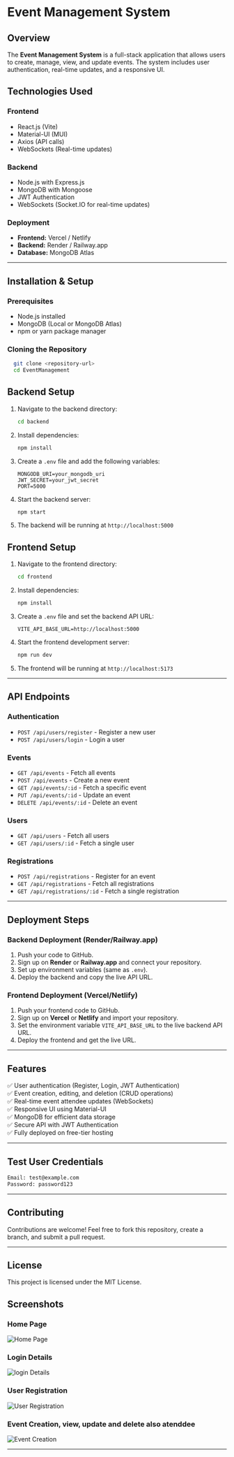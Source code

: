 # Event Management System

## Overview

The **Event Management System** is a full-stack application that allows users to create, manage, view, and update events. The system includes user authentication, real-time updates, and a responsive UI.

## Technologies Used

### **Frontend**

- React.js (Vite)
- Material-UI (MUI)
- Axios (API calls)
- WebSockets (Real-time updates)

### **Backend**

- Node.js with Express.js
- MongoDB with Mongoose
- JWT Authentication
- WebSockets (Socket.IO for real-time updates)

### **Deployment**

- **Frontend:** Vercel / Netlify
- **Backend:** Render / Railway.app
- **Database:** MongoDB Atlas

---

## Installation & Setup

### **Prerequisites**

- Node.js installed
- MongoDB (Local or MongoDB Atlas)
- npm or yarn package manager

### **Cloning the Repository**

```sh
  git clone <repository-url>
  cd EventManagement
```

## **Backend Setup**

1. Navigate to the backend directory:
   ```sh
   cd backend
   ```
2. Install dependencies:
   ```sh
   npm install
   ```
3. Create a `.env` file and add the following variables:
   ```env
   MONGODB_URI=your_mongodb_uri
   JWT_SECRET=your_jwt_secret
   PORT=5000
   ```
4. Start the backend server:
   ```sh
   npm start
   ```
5. The backend will be running at `http://localhost:5000`

## **Frontend Setup**

1. Navigate to the frontend directory:
   ```sh
   cd frontend
   ```
2. Install dependencies:
   ```sh
   npm install
   ```
3. Create a `.env` file and set the backend API URL:
   ```env
   VITE_API_BASE_URL=http://localhost:5000
   ```
4. Start the frontend development server:
   ```sh
   npm run dev
   ```
5. The frontend will be running at `http://localhost:5173`

---

## **API Endpoints**

### **Authentication**

- `POST /api/users/register` - Register a new user
- `POST /api/users/login` - Login a user

### **Events**

- `GET /api/events` - Fetch all events
- `POST /api/events` - Create a new event
- `GET /api/events/:id` - Fetch a specific event
- `PUT /api/events/:id` - Update an event
- `DELETE /api/events/:id` - Delete an event

### **Users**

- `GET /api/users` - Fetch all users
- `GET /api/users/:id` - Fetch a single user

### **Registrations**

- `POST /api/registrations` - Register for an event
- `GET /api/registrations` - Fetch all registrations
- `GET /api/registrations/:id` - Fetch a single registration

---

## **Deployment Steps**

### **Backend Deployment (Render/Railway.app)**

1. Push your code to GitHub.
2. Sign up on **Render** or **Railway.app** and connect your repository.
3. Set up environment variables (same as `.env`).
4. Deploy the backend and copy the live API URL.

### **Frontend Deployment (Vercel/Netlify)**

1. Push your frontend code to GitHub.
2. Sign up on **Vercel** or **Netlify** and import your repository.
3. Set the environment variable `VITE_API_BASE_URL` to the live backend API URL.
4. Deploy the frontend and get the live URL.

---

## **Features**

✅ User authentication (Register, Login, JWT Authentication)  
✅ Event creation, editing, and deletion (CRUD operations)  
✅ Real-time event attendee updates (WebSockets)  
✅ Responsive UI using Material-UI  
✅ MongoDB for efficient data storage  
✅ Secure API with JWT Authentication  
✅ Fully deployed on free-tier hosting

---

## **Test User Credentials**

```sh
Email: test@example.com
Password: password123
```

---

## **Contributing**

Contributions are welcome! Feel free to fork this repository, create a branch, and submit a pull request.

---

## **License**

This project is licensed under the MIT License.

## **Screenshots**

### **Home Page**

![Home Page](./screenshots/home.png)

### **Login Details**

![login Details](./screenshots/login.png)

### **User Registration**

![User Registration](./screenshots/signup.png)

### **Event Creation, view, update and delete also atenddee**

![Event Creation](./screenshots/dashboard.png)

---
